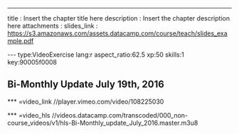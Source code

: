 ---
title       : Insert the chapter title here
description : Insert the chapter description here
attachments :
  slides_link : https://s3.amazonaws.com/assets.datacamp.com/course/teach/slides_example.pdf

--- type:VideoExercise lang:r aspect_ratio:62.5 xp:50 skills:1 key:90005f0008
## Bi-Monthly Update July 19th, 2016

*** =video_link
//player.vimeo.com/video/108225030

*** =video_hls
//videos.datacamp.com/transcoded/000_non-course_videos/v1/hls-Bi-Monthly_update_July_2016.master.m3u8

